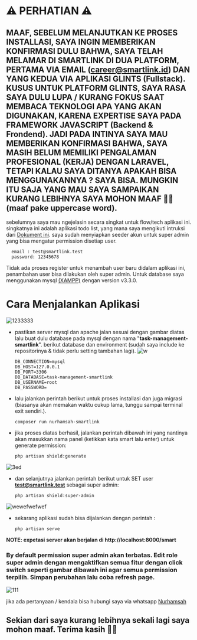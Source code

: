 # ⚠ PERHATIAN ⚠
## MAAF, SEBELUM MELANJUTKAN KE PROSES INSTALLASI, SAYA INGIN MEMBERIKAN KONFIRMASI DULU BAHWA, SAYA TELAH MELAMAR DI SMARTLINK DI DUA PLATFORM, PERTAMA VIA EMAIL (career@smartlink.id) DAN YANG KEDUA VIA APLIKASI GLINTS (Fullstack). KUSUS UNTUK PLATFORM GLINTS, SAYA RASA SAYA DULU LUPA / KURANG FOKUS SAAT MEMBACA TEKNOLOGI APA YANG AKAN DIGUNAKAN, KARENA EXPERTISE SAYA PADA FRAMEWORK JAVASCRIPT (Backend & Frondend). JADI PADA INTINYA SAYA MAU MEMBERIKAN KONFIRMASI BAHWA, SAYA MASIH BELUM MEMILIKI PENGALAMAN PROFESIONAL (KERJA) DENGAN LARAVEL, TETAPI KALAU SAYA DITANYA APAKAH BISA MENGGUNAKANNYA ? SAYA BISA. MUNGKIN ITU SAJA YANG MAU SAYA SAMPAIKAN KURANG LEBIHNYA SAYA MOHON MAAF 🙏🏼 (maaf pake uppercase word).

sebelumnya saya mau ngejelasin secara singkat untuk flow/tech aplikasi ini. singkatnya ini adalah aplikasi todo list, 
yang mana saya mengikuti intruksi dari [Dokument ini](https://drive.google.com/file/d/19ZCDAMKELm4Tgm7QWTgHoNbY-3FzdElP/view?usp=sharing). saya sudah menyiapkan seeder akun untuk super admin yang bisa mengatur permission disetiap user. 

      email : test@smartlink.test
      password: 12345678
Tidak ada proses register untuk menambah user baru didalam aplikasi ini, penambahan user bisa dilakukan oleh super admin. Untuk database saya menggunakan mysql 
[(XAMPP)](https://www.apachefriends.org/download.html) dengan version v3.3.0.

# Cara Menjalankan Aplikasi
![1233333](https://github.com/user-attachments/assets/b177d8e3-dabe-4e56-9e39-2bb11dc22980)
-   pastikan server mysql dan apache jalan sesuai dengan gambar diatas lalu buat dulu database pada mysql dengan nama "**task-management-smartlink**". berikut database dan environment (sudah saya include ke repositorinya & tidak perlu setting tambahan lagi).
![w](https://github.com/user-attachments/assets/0476fd30-02c8-41b7-b6e4-75aa0938f325)


        DB_CONNECTION=mysql
        DB_HOST=127.0.0.1
        DB_PORT=3306
        DB_DATABASE=task-management-smartlink
        DB_USERNAME=root
        DB_PASSWORD=

-   lalu jalankan perintah berikut untuk proses installasi dan juga migrasi (biasanya akan memakan waktu cukup lama, tunggu sampai terminal exit sendiri.).

        composer run nurhamsah-smartlink

-   jika proses diatas berhasil, jalankan perintah dibawah ini yang nantinya akan masukkan nama panel (ketikkan kata smart lalu enter) untuk generate permission:
        
        php artisan shield:generate
![3ed](https://github.com/user-attachments/assets/28ce3878-21e3-4316-96d8-5500f99a12ed)

-   dan selanjutnya jalankan perintah berikut untuk SET user **test@smartlink.test** sebagai super admin:

        php artisan shield:super-admin
![wewefwefwef](https://github.com/user-attachments/assets/c18a7da3-b8d8-4621-a645-e8cc1d6f305a)


-   sekarang aplikasi sudah bisa dijalankan dengan perintah : 

        php artisan serve

**NOTE: expetasi server akan berjalan di http://localhost:8000/smart**

### By default permission super admin akan terbatas. Edit role super admin dengan mengaktifkan semua fitur dengan click switch seperti gambar dibawah ini agar semua permission terpilih. Simpan perubahan lalu coba refresh page.
![111](https://github.com/user-attachments/assets/b502929c-e8f3-494a-ab1b-356a509ea936)


jika ada pertanyaan / kendala bisa hubungi saya via whatsapp [Nurhamsah](https://wa.me/6281213221343)




## Sekian dari saya kurang lebihnya sekali lagi saya mohon maaf. Terima kasih 🙏🏼
